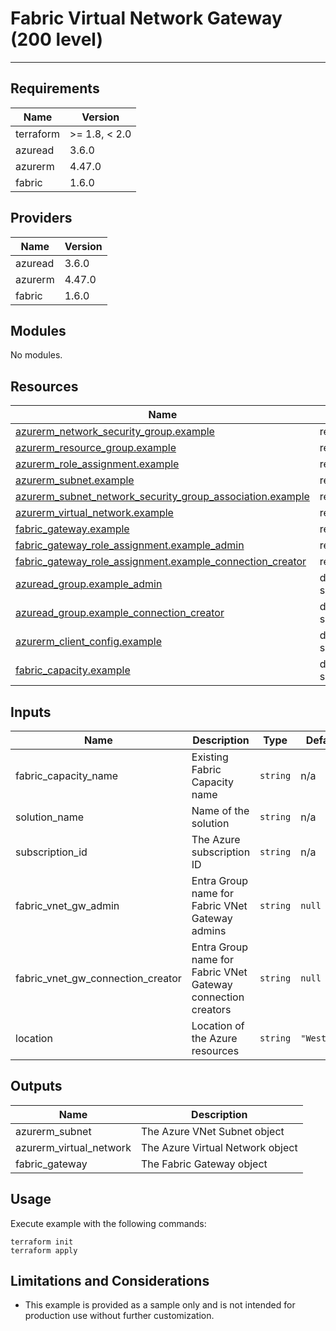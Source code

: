 <!-- BEGIN_TF_DOCS -->
# Fabric Virtual Network Gateway (200 level)

---

## Requirements

| Name      | Version       |
|-----------|---------------|
| terraform | >= 1.8, < 2.0 |
| azuread   | 3.6.0         |
| azurerm   | 4.47.0        |
| fabric    | 1.6.0         |

## Providers

| Name    | Version |
|---------|---------|
| azuread | 3.6.0   |
| azurerm | 4.47.0  |
| fabric  | 1.6.0   |

## Modules

No modules.

## Resources

| Name                                                                                                                                                                                   | Type        |
|----------------------------------------------------------------------------------------------------------------------------------------------------------------------------------------|-------------|
| [azurerm_network_security_group.example](https://registry.terraform.io/providers/hashicorp/azurerm/4.47.0/docs/resources/network_security_group)                                       | resource    |
| [azurerm_resource_group.example](https://registry.terraform.io/providers/hashicorp/azurerm/4.47.0/docs/resources/resource_group)                                                       | resource    |
| [azurerm_role_assignment.example](https://registry.terraform.io/providers/hashicorp/azurerm/4.47.0/docs/resources/role_assignment)                                                     | resource    |
| [azurerm_subnet.example](https://registry.terraform.io/providers/hashicorp/azurerm/4.47.0/docs/resources/subnet)                                                                       | resource    |
| [azurerm_subnet_network_security_group_association.example](https://registry.terraform.io/providers/hashicorp/azurerm/4.47.0/docs/resources/subnet_network_security_group_association) | resource    |
| [azurerm_virtual_network.example](https://registry.terraform.io/providers/hashicorp/azurerm/4.47.0/docs/resources/virtual_network)                                                     | resource    |
| [fabric_gateway.example](https://registry.terraform.io/providers/microsoft/fabric/1.6.0/docs/resources/gateway)                                                                        | resource    |
| [fabric_gateway_role_assignment.example_admin](https://registry.terraform.io/providers/microsoft/fabric/1.6.0/docs/resources/gateway_role_assignment)                                  | resource    |
| [fabric_gateway_role_assignment.example_connection_creator](https://registry.terraform.io/providers/microsoft/fabric/1.6.0/docs/resources/gateway_role_assignment)                     | resource    |
| [azuread_group.example_admin](https://registry.terraform.io/providers/hashicorp/azuread/3.6.0/docs/data-sources/group)                                                                 | data source |
| [azuread_group.example_connection_creator](https://registry.terraform.io/providers/hashicorp/azuread/3.6.0/docs/data-sources/group)                                                    | data source |
| [azurerm_client_config.example](https://registry.terraform.io/providers/hashicorp/azurerm/4.47.0/docs/data-sources/client_config)                                                      | data source |
| [fabric_capacity.example](https://registry.terraform.io/providers/microsoft/fabric/1.6.0/docs/data-sources/capacity)                                                                   | data source |

## Inputs

| Name                                  | Description                                                  | Type     | Default     | Required |
|---------------------------------------|--------------------------------------------------------------|----------|-------------|:--------:|
| fabric\_capacity\_name                | Existing Fabric Capacity name                                | `string` | n/a         |   yes    |
| solution\_name                        | Name of the solution                                         | `string` | n/a         |   yes    |
| subscription\_id                      | The Azure subscription ID                                    | `string` | n/a         |   yes    |
| fabric\_vnet\_gw\_admin               | Entra Group name for Fabric VNet Gateway admins              | `string` | `null`      |    no    |
| fabric\_vnet\_gw\_connection\_creator | Entra Group name for Fabric VNet Gateway connection creators | `string` | `null`      |    no    |
| location                              | Location of the Azure resources                              | `string` | `"WestUS2"` |    no    |

## Outputs

| Name                      | Description                      |
|---------------------------|----------------------------------|
| azurerm\_subnet           | The Azure VNet Subnet object     |
| azurerm\_virtual\_network | The Azure Virtual Network object |
| fabric\_gateway           | The Fabric Gateway object        |

## Usage

Execute example with the following commands:

```shell
terraform init
terraform apply
```

## Limitations and Considerations

- This example is provided as a sample only and is not intended for production use without further customization.
<!-- END_TF_DOCS -->